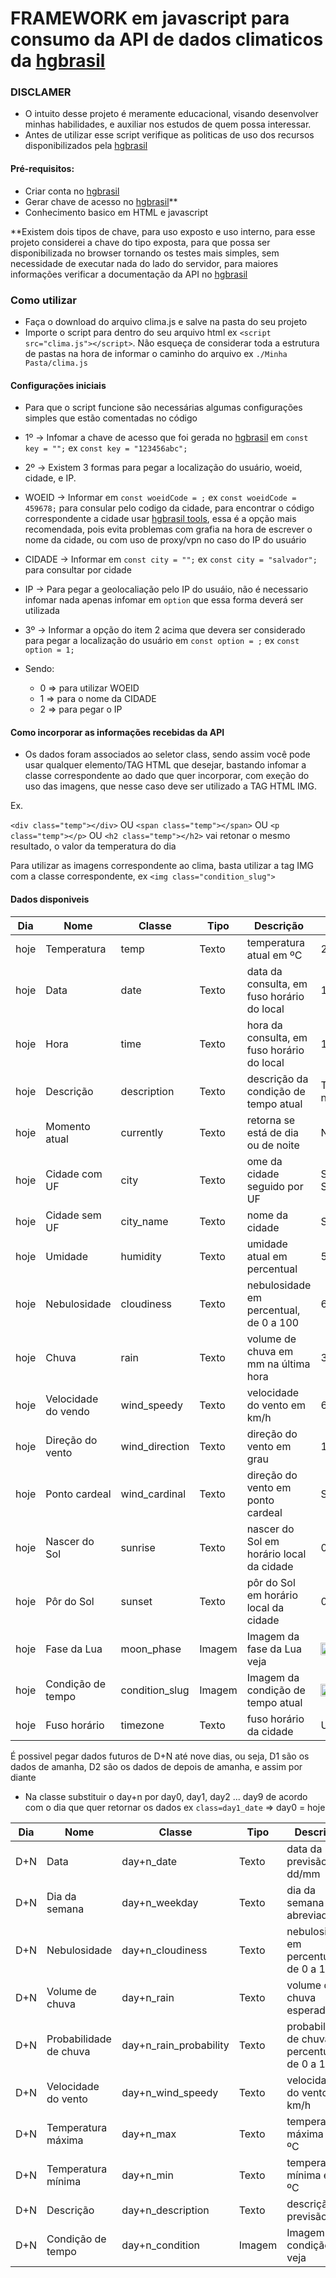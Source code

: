 # FRAMEWORK em javascript para consumo da API de dados climaticos da [hgbrasil](https://hgbrasil.com/)

### DISCLAMER 
- O intuito desse projeto é meramente educacional, visando desenvolver minhas habilidades, e auxiliar nos estudos de quem possa interessar.
- Antes de utilizar esse script verifique as politicas de uso dos recursos disponibilizados pela [hgbrasil](https://hgbrasil.com/)

#### Pré-requisitos:

- Criar conta no [hgbrasil](https://hgbrasil.com/)
- Gerar chave de acesso no [hgbrasil](https://hgbrasil.com/)**
- Conhecimento basico em HTML e javascript

**Existem dois tipos de chave, para uso exposto e uso interno, para esse projeto considerei a chave do tipo exposta, para que possa ser disponibilizada no browser tornando os testes mais simples, sem necessidade de executar nada do lado do servidor, para maiores informações verificar a documentação da API no [hgbrasil](https://hgbrasil.com/)

### Como utilizar

- Faça o download do arquivo clima.js e salve na pasta do seu projeto
- Importe o script para dentro do seu arquivo html ex ```<script src="clima.js"></script>```. Não esqueça de considerar toda a estrutura de pastas na hora de informar o caminho do arquivo ex ```./Minha Pasta/clima.js```

#### Configurações iniciais

- Para que o script funcione são necessárias algumas configurações simples que estão comentadas no código

 - 1º -> Infomar a chave de acesso que foi gerada no [hgbrasil](https://hgbrasil.com/) em ```const key = "";``` ex ```const key = "123456abc";```

 - 2º -> Existem 3 formas para pegar a localização do usuário, woeid, cidade, e IP.

  - WOEID -> Informar em ```const woeidCode = ;``` ex ```const woeidCode = 459678;``` para consular pelo codigo da cidade, para encontrar o código correspondente a cidade usar [hgbrasil tools](https://console.hgbrasil.com/documentation/weather/tools), essa é a opção mais recomendada, pois evita problemas com grafia na hora de escrever o nome da cidade, ou com uso de proxy/vpn no caso do IP do usuário


  - CIDADE -> Informar em ```const city = "";``` ex ```const city = "salvador";``` para consultar por cidade

  - IP -> Para pegar a geolocaliação pelo IP do usuáio, não é necessario infomar nada apenas infomar em ```option``` que essa forma deverá ser utilizada

 - 3º -> Informar a opção do item 2 acima que devera ser considerado para pegar a localização do usuário em ```const option = ;``` ex ```const option = 1;```

  - Sendo: 
    - 0 => para utilizar WOEID
    - 1 => para o nome da CIDADE
    - 2 => para pegar o IP

#### Como incorporar as informações recebidas da API

 - Os dados foram associados ao seletor class, sendo assim você pode usar qualquer elemento/TAG HTML que desejar, bastando infomar a classe correspondente ao dado que quer incorporar, com exeção do uso das imagens, que nesse caso deve ser utilizado a TAG HTML IMG.

 Ex.

 ```<div class="temp"></div>``` OU 
 ```<span class="temp"></span>``` OU 
 ```<p class="temp"></p>``` OU 
 ```<h2 class="temp"></h2>```
vai retonar o mesmo resultado, o valor da temperatura do dia

Para utilizar as imagens correspondente ao clima, basta utilizar a tag IMG com a classe correspondente, ex ```<img class="condition_slug">```


#### Dados disponiveis

|Dia|Nome|Classe|Tipo|Descrição|Exemplo|
|---|----|------|----|-----|-------|
|hoje|Temperatura|temp|Texto|temperatura atual em ºC| 23°|
|hoje|Data|date|Texto|data da consulta, em fuso horário do local| 10/08/2020|
|hoje|Hora|time|Texto|hora da consulta, em fuso horário do local| 15:45|
|hoje|Descrição|description|Texto|descrição da condição de tempo atual | Tempo nublado|
|hoje|Momento atual|currently|Texto|retorna se está de dia ou de noite | Noite|
|hoje|Cidade com UF|city|Texto|ome da cidade seguido por UF| São Paulo, SP|
|hoje|Cidade sem UF|city_name|Texto|nome da cidade| Salvador|
|hoje|Umidade|humidity|Texto|umidade atual em percentual| 58%|
|hoje|Nebulosidade|cloudiness|Texto|nebulosidade em percentual, de 0 a 100| 60%|
|hoje|Chuva|rain|Texto|volume de chuva em mm na última hora| 3.48%
|hoje|Velocidade do vendo|wind_speedy|Texto|velocidade do vento em km/h|6.31 km/h
|hoje|Direção do vento|wind_direction|Texto|direção do vento em grau| 102°
|hoje|Ponto cardeal|wind_cardinal|Texto|direção do vento em ponto cardeal| SE
|hoje|Nascer do Sol|sunrise|Texto|nascer do Sol em horário local da cidade| 05:57 am
|hoje|Pôr do Sol |sunset|Texto|pôr do Sol em horário local da cidade| 05:21 pm
|hoje|Fase da Lua|moon_phase|Imagem|Imagem da fase da Lua veja|<img src="./img/waxing_crescent.png" width="20px">
|hoje|Condição de tempo|condition_slug|Imagem|Imagem da condição de tempo atual|<img src="./img/cloudly_day.svg" width="20px">
|hoje|Fuso horário|timezone|Texto|fuso horário da cidade|UTC -03:00

É possivel pegar dados futuros de D+N até nove dias, ou seja, D1 são os dados de amanha, D2 são os dados de depois de amanha, e assim por diante
* Na classe substituir o day+n por day0, day1, day2 ... day9 de acordo com o dia que quer retornar os dados ex ```class=day1_date``` => day0 = hoje

|Dia|Nome|Classe|Tipo|Descrição|Exemplo|
|---|----|------|----|-----|-------|
|D+N|Data|day+n_date|Texto|data da previsão dd/mm|10/07
|D+N|Dia da semana|day+n_weekday|Texto|dia da semana abreviado|Qua
|D+N|Nebulosidade|day+n_cloudiness|Texto| nebulosidade em percentual, de 0 a 100|74%
|D+N|Volume de chuva|day+n_rain |Texto| volume de chuva esperado|3.48%
|D+N|Probabilidade de chuva|day+n_rain_probability |Texto| probabilidade de chuva em percentual, de 0 a 100|100%
|D+N|Velocidade do vento|day+n_wind_speedy |Texto| velocidade do vento em km/h|5.86 km/h
|D+N|Temperatura máxima|day+n_max |Texto| temperatura máxima em ºC|24°
|D+N|Temperatura mínima|day+n_min |Texto|temperatura mínima em ºC|26°
|D+N|Descrição|day+n_description |Texto| descrição da previsão|Chuvas esparsas
|D+N|Condição de tempo|day+n_condition |Imagem| Imagem da condição veja|<img src="./img/cloudly_day.svg" width="20px">

